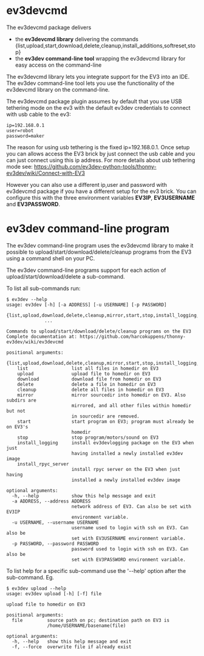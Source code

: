 # ev3devcmd 

The ev3devcmd package delivers
 
   * the **ev3devcmd library** delivering the commands {list,upload,start,download,delete,cleanup,install_additions,softreset,stop}
   * the **ev3dev command-line tool** wrapping  the ev3devcmd library for easy access on the command-line

The ev3devcmd library lets you integrate support for the EV3 into an IDE. The ev3dev command-line tool lets 
you use the functionality of the ev3devcmd library on the command-line.

The ev3devcmd package plugin assumes by default that you use USB tethering mode on the ev3 with the default ev3dev 
credentials to connect with usb cable to the ev3:

    ip=192.168.0.1
    user=robot
    password=maker

The reason for using usb tethering is the fixed ip=192.168.0.1. Once setup you can allows access the EV3 brick by 
just connect the usb cable and you can just connect using this ip address. 
For more details about usb tethering mode see: https://github.com/ev3dev-python-tools/thonny-ev3dev/wiki/Connect-with-EV3


However you can also use a different ip,user and password  with ev3devcmd package if you have a different 
setup for the ev3 brick. You can configure this with the three environment 
variables **EV3IP**, **EV3USERNAME** and **EV3PASSWORD**.


# ev3dev command-line program

The ev3dev command-line program uses the ev3devcmd library to make it possible to upload/start/download/delete/cleanup programs from the EV3 using a command shell on your PC.

The ev3dev command-line programs support for each action of upload/start/download/delete a sub-command.

To list all sub-commands run:

    $ ev3dev --help
    usage: ev3dev [-h] [-a ADDRESS] [-u USERNAME] [-p PASSWORD]
                  {list,upload,download,delete,cleanup,mirror,start,stop,install_logging,install_rpyc_server}
                  ...

    Commands to upload/start/download/delete/cleanup programs on the EV3
    Complete documentation at: https://github.com/harcokuppens/thonny-ev3dev/wiki/ev3devcmd

    positional arguments:
      {list,upload,download,delete,cleanup,mirror,start,stop,install_logging,install_rpyc_server}
        list                list all files in homedir on EV3
        upload              upload file to homedir on EV3
        download            download file from homedir on EV3
        delete              delete a file in homedir on EV3
        cleanup             delete all files in homedir on EV3
        mirror              mirror sourcedir into homedir on EV3. Also subdirs are
                            mirrored, and all other files within homedir but not
                            in sourcedir are removed.
        start               start program on EV3; program must already be on EV3's
                            homedir
        stop                stop program/motors/sound on EV3
        install_logging     install ev3devlogging package on the EV3 when just
                            having installed a newly installed ev3dev image
        install_rpyc_server
                            install rpyc server on the EV3 when just having
                            installed a newly installed ev3dev image

    optional arguments:
      -h, --help            show this help message and exit
      -a ADDRESS, --address ADDRESS
                            network address of EV3. Can also be set with EV3IP
                            environment variable.
      -u USERNAME, --username USERNAME
                            username used to login with ssh on EV3. Can also be
                            set with EV3USERNAME environment variable.
      -p PASSWORD, --password PASSWORD
                            password used to login with ssh on EV3. Can also be
                            set with EV3PASSWORD environment variable.

To list help for a specific sub-command use the '--help' option after the sub-command. Eg.

    $ ev3dev upload --help
    usage: ev3dev upload [-h] [-f] file
    
    upload file to homedir on EV3
    
    positional arguments:
      file         source path on pc; destination path on EV3 is
                   /home/USERNAME/basename(file)
    
    optional arguments:
      -h, --help   show this help message and exit
      -f, --force  overwrite file if already exist

 

